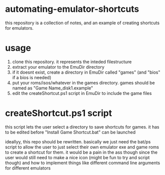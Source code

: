 # automating-emulator-shortcuts

this repository is a collection of notes, and an example of creating shortcuts for emulators.

# usage

1. clone this repository. it represents the inteded filestructure
2. extract your emulator to the EmuDir directory
3. if it doesnt exist, create a directory in EmuDir called "games" (and "bios" if a bios is needed)
4. put your roms/isos/whatever in the games directory. games should be named as "Game Name_disk1.example"
5. edit the createShortcut.ps1 script in EmuDir to include the game files

# createShortcut.ps1 script

this script lets the user select a directory to save shortcuts for games. it has to be edited before "Install Game Shortcut.bat" can be launched

ideallyy, this repo should be rewritten. basically we just need the bat/ps script to allow the user to just select their own emulator exe and game roms to create a shortcut for them. it would be a pain in the ass though since the user would still need to make a nice icon (might be fun to try and script though) and how to implement things like different command line arguments for different emulators
